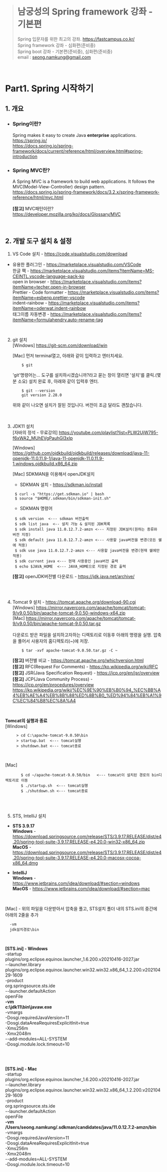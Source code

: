> # 남궁성의 Spring framework 강좌 - 기본편
> Spring 입문자를 위한 최고의 강좌.  https://fastcampus.co.kr/                
> Spring framework 강좌 - 심화편(준비중)  
> Spring boot 강좌 - 기본편(준비중), 심화편(준비중)  
> email : seong.namkung@gmail.com    
<br>

# Part1. Spring 시작하기
## 1. 개요    
  - ### Spring이란?  
    Spring makes it easy to create Java **enterprise** applications.  
    https://spring.io/  
    https://docs.spring.io/spring-framework/docs/current/reference/html/overview.html#spring-introduction  
  - ### Spring MVC란?  
    A Spring MVC is a framework to build web applications. It follows the MVC(Model-View-Controller) design pattern.
    https://docs.spring.io/spring-framework/docs/3.2.x/spring-framework-reference/html/mvc.html  
    <br>
    **[참고]** MVC패턴이란? https://developer.mozilla.org/ko/docs/Glossary/MVC  
<br>

## 2. 개발 도구 설치 & 설정  

1. VS Code 설치 - https://code.visualstudio.com/download  
  - 유용한 플러그인 - https://marketplace.visualstudio.com/VSCode  
  한글 팩 - https://marketplace.visualstudio.com/items?itemName=MS-CEINTL.vscode-language-pack-ko  
  open in browser - https://marketplace.visualstudio.com/items?itemName=techer.open-in-browser  
  Prettier - Code formatter - https://marketplace.visualstudio.com/items?itemName=esbenp.prettier-vscode  
  indent-rainbow - https://marketplace.visualstudio.com/items?itemName=oderwat.indent-rainbow  
  태그이름 자동변경 - https://marketplace.visualstudio.com/items?itemName=formulahendry.auto-rename-tag   

<br>

2. git 설치  
    [Windows] https://git-scm.com/download/win      
  
    [Mac] 먼저 terminal열고, 아래와 같이 입력하고 엔터치세요.   

           $ git
           
     'git'명령어는... 도구를 설치하시겠습니까?라고 묻는 창이 열리면 '설치'를 클릭.(몇분 소요) 설치 완료 후, 아래와 같이 입력후 엔터.
           
           $ git --version  
           git version 2.28.0  

    위와 같이 나오면 설치가 잘된 것입니다. 버전이 조금 달라도 괜찮습니다.  
    <br>
    <br>

3. JDK11 설치  
    [자바의 정석 - 무료강의] https://youtube.com/playlist?list=PLW2UjW795-f6xWA2_MUhEVgPauhGl3xIp  

    [Windows] https://github.com/ojdkbuild/ojdkbuild/releases/download/java-11-openjdk-11.0.11.9-1/java-11-openjdk-11.0.11.9-1.windows.ojdkbuild.x86_64.zip

    [Mac] SDKMAN을 이용해서 openJDK설치

   - SDKMAN 설치 - https://sdkman.io/install  

   ```
    $ curl -s "https://get.sdkman.io" | bash
    $ source "$HOME/.sdkman/bin/sdkman-init.sh"    
   ```

   - SDKMAN 명령어  
   ```
    $ sdk version  <--- sdkman 버전출력  
    $ sdk list java  <-- 설치 가능 & 설치된 JDK목록  
    $ sdk install java 11.0.12.7.2-amzn <--- 지정된 JDK설치(원하는 종류와 버전 지정)  
    $ sdk default java 11.0.12.7.2-amzn <--- 사용할 java버전을 변경(모든 쉘에 적용)
    $ sdk use java 11.0.12.7.2-amzn <--- 사용할 java버전을 변경(현재 쉘에만 적용)  
    $ sdk current java <--- 현재 사용중인 java버전 출력  
    $ echo $JAVA_HOME  <--- JAVA_HOME으로 지정된 경로 출력
   ```
   **[참고]** openJDK버전별 다운로드 - https://jdk.java.net/archive/
<br>
<br>

4. Tomcat 9 설치 - https://tomcat.apache.org/download-90.cgi  
  [Windows] https://mirror.navercorp.com/apache/tomcat/tomcat-9/v9.0.50/bin/apache-tomcat-9.0.50-windows-x64.zip  
  [Mac] https://mirror.navercorp.com/apache/tomcat/tomcat-9/v9.0.50/bin/apache-tomcat-9.0.50.tar.gz  
        <br>
    다운로드 받은 파일을 설치하고자하는 디렉토리로 이동후 아래의 명령을 실행. 압축을 풀어서 사용자의 홈디렉토리(~)에 저장.  

    ```
        $ tar -xvf apache-tomcat-9.0.50.tar.gz -C ~  
    ```

   **[참고]** 버전별 비교 - https://tomcat.apache.org/whichversion.html  
   **[참고]** RFC(Request For Comments) - https://ko.wikipedia.org/wiki/RFC  
   **[참고]** JSR(Java Specification Request) - https://jcp.org/en/jsr/overview  
   **[참고]** JCP(Java Community Process) - https://jcp.org/en/procedures/overview  
              https://ko.wikipedia.org/wiki/%EC%9E%90%EB%B0%94_%EC%BB%A4%EB%AE%A4%EB%8B%88%ED%8B%B0_%ED%94%84%EB%A1%9C%EC%84%B8%EC%8A%A4  
  <br>
    
   **Tomcat의 실행과 종료**  
       [Windows]  


   ```
        > cd C:\apache-tomcat-9.0.50\bin
        > startup.bat  <--- tomcat실행  
        > shutdown.bat <--- tomcat종료  
   ```  
 <br>
 
   [Mac]
 
 ```
        $ cd ~/apache-tomcat-9.0.50/bin   <--- tomcat이 설치된 경로의 bin디렉토리로 이동
        $ ./startup.sh  <--- tomcat실행  
        $ ./shutdown.sh <--- tomcat종료   
   ```
  <br>  
  <br>  
  
5. STS, IntelliJ 설치   
- **STS 3.9.17**  
**Windows** - https://download.springsource.com/release/STS/3.9.17.RELEASE/dist/e4.20/spring-tool-suite-3.9.17.RELEASE-e4.20.0-win32-x86_64.zip  
**MacOS** - https://download.springsource.com/release/STS/3.9.17.RELEASE/dist/e4.20/spring-tool-suite-3.9.17.RELEASE-e4.20.0-macosx-cocoa-x86_64.dmg  

- **IntelliJ**   
**Windows** - https://www.jetbrains.com/idea/download/#section=windows  
**MacOS** - https://www.jetbrains.com/idea/download/#section=mac  
<br>


[Mac] - 위의 파일을 다운받아서 압축을 풀고, STS설치 폴더 내의 STS.ini의 중간에 아래의 2줄을 추가
```
  -vm  
  jdk설치경로\bin  
```  
  <BR>
    
**[STS.ini] - Windows**    
-startup  
plugins/org.eclipse.equinox.launcher_1.6.200.v20210416-2027.jar  
--launcher.library  
plugins/org.eclipse.equinox.launcher.win32.win32.x86_64_1.2.200.v20210429-1609  
-product  
org.springsource.sts.ide  
--launcher.defaultAction  
openFile  
**-vm**  
**c:\jdk11\bin\javaw.exe**  
-vmargs  
-Dosgi.requiredJavaVersion=11  
-Dosgi.dataAreaRequiresExplicitInit=true  
-Xms256m  
-Xmx2048m  
--add-modules=ALL-SYSTEM  
-Dosgi.module.lock.timeout=10  
  
<br>
<br>  
  
**[STS.ini] - Mac**    
-startup  
plugins/org.eclipse.equinox.launcher_1.6.200.v20210416-2027.jar  
--launcher.library  
plugins/org.eclipse.equinox.launcher.win32.win32.x86_64_1.2.200.v20210429-1609  
-product  
org.springsource.sts.ide  
--launcher.defaultAction  
openFile  
**-vm**  
**/Users/seong.namkung/.sdkman/candidates/java/11.0.12.7.2-amzn/bin**  
-vmargs  
-Dosgi.requiredJavaVersion=11  
-Dosgi.dataAreaRequiresExplicitInit=true  
-Xms256m  
-Xmx2048m  
--add-modules=ALL-SYSTEM  
-Dosgi.module.lock.timeout=10  
      
      
  

